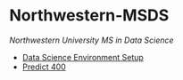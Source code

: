 # Northwestern-MSDS
*Northwestern University MS in Data Science*

-   [Data Science Environment Setup][]
-   [Predict 400][]

[Data Science Environment Setup]: ../Atom%20Setup.md
[Predict 400]: ../Predict%20400/README.md
